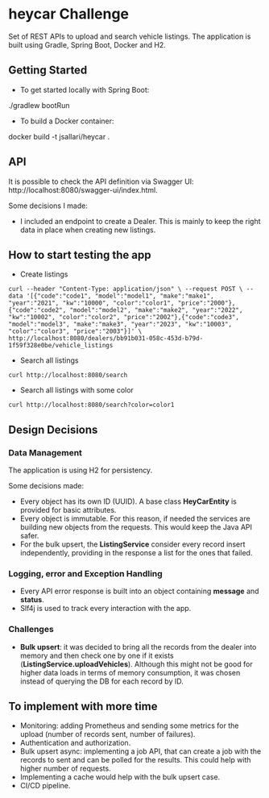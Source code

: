 # heycar Challenge
Set of REST APIs to upload and search vehicle listings. The application is built using Gradle, Spring Boot, Docker and H2.

## Getting Started

- To get started locally with Spring Boot:

./gradlew bootRun

- To build a Docker container:

docker build -t jsallari/heycar .

## API
It is possible to check the API definition via Swagger UI: http://localhost:8080/swagger-ui/index.html.

Some decisions I made:
- I included an endpoint to create a Dealer. This is mainly to keep the right data in place when creating new listings.

## How to start testing the app

- Create listings

``curl --header "Content-Type: application/json" \
--request POST \
--data '[{"code":"code1", "model":"model1", "make":"make1", "year":"2021", "kw":"10000", "color":"color1", "price":"2000"},{"code":"code2", "model":"model2", "make":"make2", "year":"2022", "kw":"10002", "color":"color2", "price":"2002"},{"code":"code3", "model":"model3", "make":"make3", "year":"2023", "kw":"10003", "color":"color3", "price":"2003"}]' \
http://localhost:8080/dealers/bb91b031-058c-453d-b79d-1f59f328e0be/vehicle_listings``

- Search all listings 

``curl http://localhost:8080/search``

- Search all listings with some color

``curl http://localhost:8080/search?color=color1``

## Design Decisions

### Data Management
The application is using H2 for persistency.

Some decisions made:
- Every object has its own ID (UUID). A base class **HeyCarEntity** is provided for basic attributes.
- Every object is immutable. For this reason, if needed the services are building new objects from the requests. This would keep the Java API safer.
- For the bulk upsert, the **ListingService** consider every record insert independently, providing in the response a list for the ones that failed. 

### Logging, error and Exception Handling

- Every API error response is built into an object containing **message** and **status**. 
- Slf4j is used to track every interaction with the app.

### Challenges

- **Bulk upsert**: it was decided to bring all the records from the dealer into memory and then check one by one if it exists (**ListingService.uploadVehicles**). Although this might not be good for higher data loads in terms of memory consumption, it was chosen instead of querying the DB for each record by ID.

## To implement with more time

- Monitoring: adding Prometheus and sending some metrics for the upload (number of records sent, number of failures).
- Authentication and authorization.   
- Bulk upsert async: implementing a job API, that can create a job with the records to sent and can be polled for the results. This could help with higher number of requests.
- Implementing a cache would help with the bulk upsert case.
- CI/CD pipeline.
